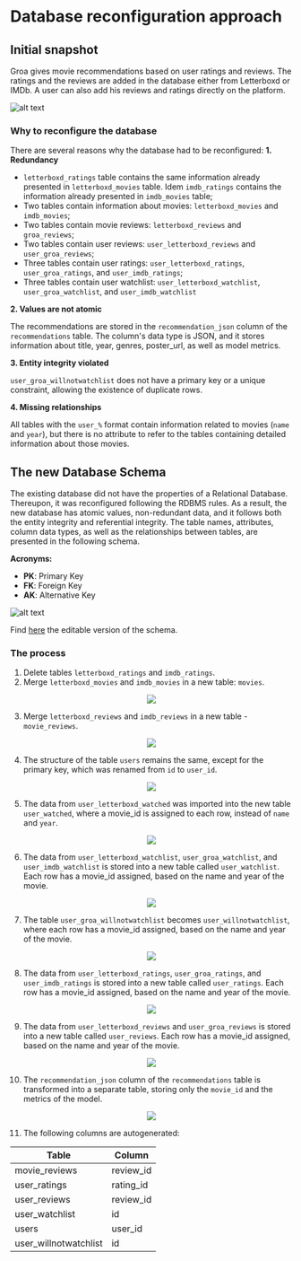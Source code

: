 # Database reconfiguration approach

## Initial snapshot

Groa gives movie recommendations based on user ratings and reviews. The ratings and the reviews are added in the database either from Letterboxd or IMDb. A user can also add his reviews and ratings directly on the platform.

![alt text](img/previous_schema.PNG "Previous Schema")

### Why to reconfigure the database
There are several reasons why the database had to be reconfigured: 
**1. Redundancy**

  * `letterboxd_ratings` table contains the same information already presented in `letterboxd_movies` table. Idem `imdb_ratings` contains the information already presented in `imdb_movies` table;
  * Two tables contain information about movies: `letterboxd_movies` and `imdb_movies`;
  * Two tables contain movie reviews: `letterboxd_reviews` and `groa_reviews`;
  * Two tables contain user reviews: `user_letterboxd_reviews` and `user_groa_reviews`;
  * Three tables contain user ratings: `user_letterboxd_ratings`, `user_groa_ratings`, and `user_imdb_ratings`;
  * Three tables contain user watchlist: `user_letterboxd_watchlist`, `user_groa_watchlist`, and `user_imdb_watchlist`

**2. Values are not atomic**

  The recommendations are stored in the `recommendation_json` column of the `recommendations` table. The column's data type is JSON, and it stores information about title, year, genres, poster_url, as well as model metrics.

**3. Entity integrity violated**

  `user_groa_willnotwatchlist` does not have a primary key or a unique constraint, allowing the existence of duplicate rows.

**4. Missing relationships**

  All tables with the `user_%` format contain information related to movies (`name` and `year`), but there is no attribute to refer to the tables containing detailed information about those movies. 

## The new Database Schema
The existing database did not have the properties of a Relational Database. Thereupon, it was reconfigured following the RDBMS rules. As a result, the new database has atomic values, non-redundant data, and it follows both the entity integrity and referential integrity. The table names, attributes, column data types, as well as the relationships between tables, are presented in the following schema.

**Acronyms:**
- **PK**: Primary Key
- **FK**: Foreign Key
- **AK**: Alternative Key

![alt text](img/current_schema.PNG "Current Schema")

Find [here](https://www.lucidchart.com/invitations/accept/7b6ed3b9-2387-4c66-a93e-31ce3b1346b6) the editable version of the schema.

### The process
1. Delete tables `letterboxd_ratings` and `imdb_ratings`.
2. Merge `letterboxd_movies` and `imdb_movies` in a new table: `movies`.

<p align="center">
  <img src="img/movies.PNG">
</p>

3. Merge `letterboxd_reviews` and `imdb_reviews` in a new table - `movie_reviews`.

<p align="center">
  <img src="img/movie_reviews.PNG">
</p>

4. The structure of the table `users` remains the same, except for the primary key, which was renamed from `id` to `user_id`.

<p align="center">
  <img src="img/users.PNG">
</p>

5. The data from `user_letterboxd_watched` was imported into the new table `user_watched`, where a movie_id is assigned to each row, instead of `name` and `year`.

<p align="center">
  <img src="img/user_watched.PNG">
</p>

6. The data from `user_letterboxd_watchlist`, `user_groa_watchlist`, and `user_imdb_watchlist` is stored into a new table called `user_watchlist`. Each row has a movie_id assigned, based on the name and year of the movie.

<p align="center">
  <img src="img/user_watchlist.PNG">
</p>

7. The table `user_groa_willnotwatchlist` becomes `user_willnotwatchlist`, where each row has a movie_id assigned, based on the name and year of the movie.

<p align="center">
  <img src="img/user_willnotwatchlist.PNG">
</p>

8. The data from `user_letterboxd_ratings`, `user_groa_ratings`, and `user_imdb_ratings` is stored into a new table called `user_ratings`. Each row has a movie_id assigned, based on the name and year of the movie.

<p align="center">
  <img src="img/user_ratings.PNG">
</p>

9. The data from `user_letterboxd_reviews` and `user_groa_reviews` is stored into a new table called `user_reviews`. Each row has a movie_id assigned, based on the name and year of the movie.

<p align="center">
  <img src="img/user_reviews.PNG">
</p>

10. The `recommendation_json` column of the `recommendations` table is transformed into a separate table, storing only the `movie_id` and the metrics of the model.

<p align="center">
  <img src="img/recommendations.PNG">
</p>

11. The following columns are autogenerated:

| Table                 | Column    |
| --------------------- | --------- |
| movie_reviews         | review_id |
| user_ratings          | rating_id |
| user_reviews          | review_id |
| user_watchlist        | id        |
| users                 | user_id   |
| user_willnotwatchlist | id        |
